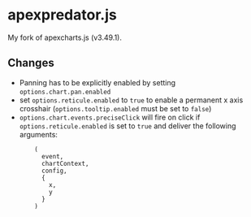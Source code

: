 # apexpredator.js
My fork of apexcharts.js (v3.49.1).

## Changes
 - Panning has to be explicitly enabled by setting `options.chart.pan.enabled`
 - set `options.reticule.enabled` to `true` to enable a permanent x axis crosshair (`options.tooltip.enabled` must be set to `false`)
- `options.chart.events.preciseClick` will fire on click if `options.reticule.enabled` is set to `true` and deliver the following arguments:
  ```
      (
        event,
        chartContext,
        config,
        {
          x,
          y
        }
      )
  ```